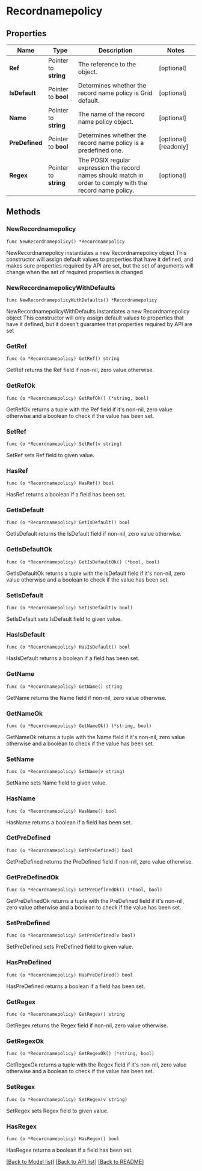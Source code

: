 # Recordnamepolicy

## Properties

Name | Type | Description | Notes
------------ | ------------- | ------------- | -------------
**Ref** | Pointer to **string** | The reference to the object. | [optional] 
**IsDefault** | Pointer to **bool** | Determines whether the record name policy is Grid default. | [optional] 
**Name** | Pointer to **string** | The name of the record name policy object. | [optional] 
**PreDefined** | Pointer to **bool** | Determines whether the record name policy is a predefined one. | [optional] [readonly] 
**Regex** | Pointer to **string** | The POSIX regular expression the record names should match in order to comply with the record name policy. | [optional] 

## Methods

### NewRecordnamepolicy

`func NewRecordnamepolicy() *Recordnamepolicy`

NewRecordnamepolicy instantiates a new Recordnamepolicy object
This constructor will assign default values to properties that have it defined,
and makes sure properties required by API are set, but the set of arguments
will change when the set of required properties is changed

### NewRecordnamepolicyWithDefaults

`func NewRecordnamepolicyWithDefaults() *Recordnamepolicy`

NewRecordnamepolicyWithDefaults instantiates a new Recordnamepolicy object
This constructor will only assign default values to properties that have it defined,
but it doesn't guarantee that properties required by API are set

### GetRef

`func (o *Recordnamepolicy) GetRef() string`

GetRef returns the Ref field if non-nil, zero value otherwise.

### GetRefOk

`func (o *Recordnamepolicy) GetRefOk() (*string, bool)`

GetRefOk returns a tuple with the Ref field if it's non-nil, zero value otherwise
and a boolean to check if the value has been set.

### SetRef

`func (o *Recordnamepolicy) SetRef(v string)`

SetRef sets Ref field to given value.

### HasRef

`func (o *Recordnamepolicy) HasRef() bool`

HasRef returns a boolean if a field has been set.

### GetIsDefault

`func (o *Recordnamepolicy) GetIsDefault() bool`

GetIsDefault returns the IsDefault field if non-nil, zero value otherwise.

### GetIsDefaultOk

`func (o *Recordnamepolicy) GetIsDefaultOk() (*bool, bool)`

GetIsDefaultOk returns a tuple with the IsDefault field if it's non-nil, zero value otherwise
and a boolean to check if the value has been set.

### SetIsDefault

`func (o *Recordnamepolicy) SetIsDefault(v bool)`

SetIsDefault sets IsDefault field to given value.

### HasIsDefault

`func (o *Recordnamepolicy) HasIsDefault() bool`

HasIsDefault returns a boolean if a field has been set.

### GetName

`func (o *Recordnamepolicy) GetName() string`

GetName returns the Name field if non-nil, zero value otherwise.

### GetNameOk

`func (o *Recordnamepolicy) GetNameOk() (*string, bool)`

GetNameOk returns a tuple with the Name field if it's non-nil, zero value otherwise
and a boolean to check if the value has been set.

### SetName

`func (o *Recordnamepolicy) SetName(v string)`

SetName sets Name field to given value.

### HasName

`func (o *Recordnamepolicy) HasName() bool`

HasName returns a boolean if a field has been set.

### GetPreDefined

`func (o *Recordnamepolicy) GetPreDefined() bool`

GetPreDefined returns the PreDefined field if non-nil, zero value otherwise.

### GetPreDefinedOk

`func (o *Recordnamepolicy) GetPreDefinedOk() (*bool, bool)`

GetPreDefinedOk returns a tuple with the PreDefined field if it's non-nil, zero value otherwise
and a boolean to check if the value has been set.

### SetPreDefined

`func (o *Recordnamepolicy) SetPreDefined(v bool)`

SetPreDefined sets PreDefined field to given value.

### HasPreDefined

`func (o *Recordnamepolicy) HasPreDefined() bool`

HasPreDefined returns a boolean if a field has been set.

### GetRegex

`func (o *Recordnamepolicy) GetRegex() string`

GetRegex returns the Regex field if non-nil, zero value otherwise.

### GetRegexOk

`func (o *Recordnamepolicy) GetRegexOk() (*string, bool)`

GetRegexOk returns a tuple with the Regex field if it's non-nil, zero value otherwise
and a boolean to check if the value has been set.

### SetRegex

`func (o *Recordnamepolicy) SetRegex(v string)`

SetRegex sets Regex field to given value.

### HasRegex

`func (o *Recordnamepolicy) HasRegex() bool`

HasRegex returns a boolean if a field has been set.


[[Back to Model list]](../README.md#documentation-for-models) [[Back to API list]](../README.md#documentation-for-api-endpoints) [[Back to README]](../README.md)


